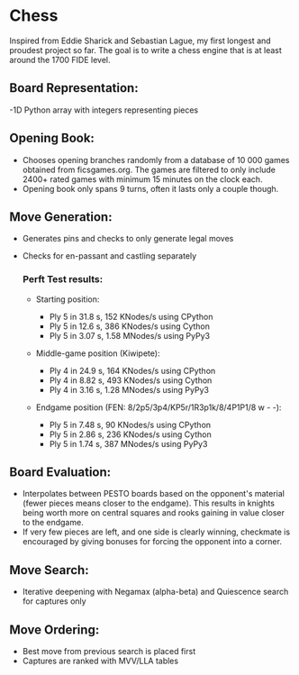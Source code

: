 # Chess
Inspired from Eddie Sharick and Sebastian Lague, my first longest and proudest project so far.
The goal is to write a chess engine that is at least around the 1700 FIDE level. 

## Board Representation: 
-1D Python array with integers representing pieces

## Opening Book: 
- Chooses opening branches randomly from a database of 10 000 games obtained from ficsgames.org. The games are filtered 
  to only include 2400+ rated games with minimum 15 minutes on the clock each.
- Opening book only spans 9 turns, often it lasts only a couple though.

## Move Generation: 
- Generates pins and checks to only generate legal moves
- Checks for en-passant and castling separately

  ### Perft Test results:
  - Starting position:
    - Ply 5 in 31.8 s, 152 KNodes/s using CPython 
    - Ply 5 in 12.6 s, 386 KNodes/s using Cython
    - Ply 5 in 3.07 s, 1.58 MNodes/s using PyPy3 

  - Middle-game position (Kiwipete):
    - Ply 4 in 24.9 s, 164 KNodes/s using CPython 
    - Ply 4 in 8.82 s, 493 KNodes/s using Cython
    - Ply 4 in 3.16 s, 1.28 MNodes/s using PyPy3 

  - Endgame position (FEN: 8/2p5/3p4/KP5r/1R3p1k/8/4P1P1/8 w - -):
    - Ply 5 in 7.48 s, 90 KNodes/s using CPython 
    - Ply 5 in 2.86 s, 236 KNodes/s using Cython
    - Ply 5 in 1.74 s, 387 MNodes/s using PyPy3 
    
## Board Evaluation: 
- Interpolates between PESTO boards based on the opponent's material (fewer pieces means closer to the endgame). 
  This results in knights being worth more on central squares and rooks gaining in value closer to the endgame.
- If very few pieces are left, and one side is clearly winning, checkmate is encouraged by giving bonuses for forcing
  the opponent into a corner.

## Move Search: 
- Iterative deepening with Negamax (alpha-beta) and Quiescence search for captures only

## Move Ordering: 
- Best move from previous search is placed first
- Captures are ranked with MVV/LLA tables


